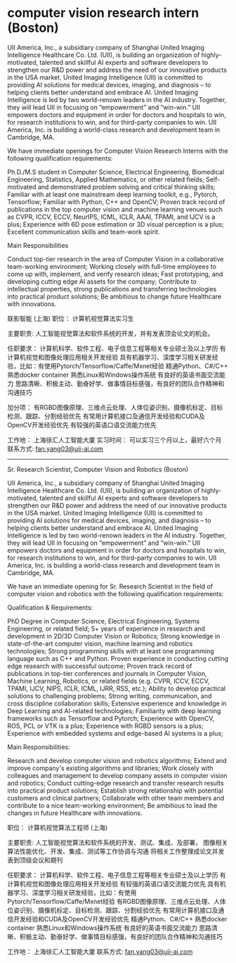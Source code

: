 # computer vision research intern (Boston)
UII America, Inc., a subsidiary company of Shanghai United Imaging Intelligence Healthcare Co. Ltd. (UII), is building an organization of highly-motivated, talented and skillful AI experts and software developers to strengthen our R&D power and address the need of our innovative products in the USA market. United Imaging Intelligence (UII) is committed to providing AI solutions for medical devices, imaging, and diagnosis – to helping clients better understand and embrace AI. United Imaging Intelligence is led by two world-renown leaders in the AI industry. Together, they will lead UII in focusing on “empowerment” and “win-win.” UII empowers doctors and equipment in order for doctors and hospitals to win, for research institutions to win, and for third-party companies to win. UII America, Inc. is building a world-class research and development team in Cambridge, MA.


We have immediate openings for Computer Vision Research Interns with the following qualification requirements:

Ph.D./M.S student in Computer Science, Electrical Engineering, Biomedical Engineering, Statistics, Applied Mathematics, or other related fields;
Self-motivated and demonstrated problem solving and critical thinking skills;
Familiar with at least one mainstream deep learning toolkit, e.g., Pytorch, Tensorflow;
Familiar with Python, C++ and OpenCV;
Proven track record of publications in the top computer vision and machine learning venues such as CVPR, ICCV, ECCV, NeurIPS, ICML, ICLR, AAAI, TPAMI, and IJCV is a plus;
Experience with 6D pose estimation or 3D visual perception is a plus;
Excellent communication skills and team-work spirit.

Main Responsibilities

Conduct top-tier research in the area of Computer Vision in a collaborative team-working environment;
Working closely with full-time employees to come up with, implement, and verify research ideas;
Fast prototyping, and developing cutting edge AI assets for the company;
Contribute to intellectual properties, strong publications and transferring technologies into practical product solutions;
Be ambitious to change future Healthcare with innovations.

联影智能 (上海)
职位：
计算机视觉算法实习生

主要职责:
人工智能视觉算法和软件系统的开发，并有发表顶会论文的机会。

任职要求：
计算机科学、软件工程、电子信息工程等相关专业硕士及以上学历
有计算机视觉和图像处理应用相关开发经验
具有机器学习、深度学习相关研发经验，比如：有使用Pytorch/Tensorflow/Caffe/Mxnet经验
精通Python、C#/C++
熟悉docker container
熟悉Linux和Windows操作系统
有良好的英语书面交流能力
思路清晰、积极主动、勤奋好学、做事情目标感强，有良好的团队合作精神和沟通技巧

加分项：
有RGBD图像原理、三维点云处理、人体位姿识别、摄像机标定、目标检测、跟踪、分割经验优先
有常用计算机接口及通信开发经验和CUDA及OpenCV开发经验优先
有较强的英语口语交流能力优先

工作地：
上海徐汇人工智能大厦
实习时间：
可以实习三个月以上，最好六个月
联系方式:
fan.yang03@uii-ai.com

--------------------------------------------------------------
Sr. Research Scientist, Computer Vision and Robotics (Boston)


UII America, Inc., a subsidiary company of Shanghai United Imaging Intelligence Healthcare Co. Ltd. (UII), is building an organization of highly-motivated, talented and skillful AI experts and software developers to strengthen our R&D power and address the need of our innovative products in the USA market. United Imaging Intelligence (UII) is committed to providing AI solutions for medical devices, imaging, and diagnosis – to helping clients better understand and embrace AI. United Imaging Intelligence is led by two world-renown leaders in the AI industry. Together, they will lead UII in focusing on “empowerment” and “win-win.” UII empowers doctors and equipment in order for doctors and hospitals to win, for research institutions to win, and for third-party companies to win. UII America, Inc. is building a world-class research and development team in Cambridge, MA.

We have an immediate opening for Sr. Research Scientist in the field of computer vision and robotics with the following qualification requirements:


Qualification & Requirements:

PhD Degree in Computer Science, Electrical Engineering, Systems Engineering, or related field;
5+ years of experience in research and development in 2D/3D Computer Vision or Robotics;
Strong knowledge in state-of-the-art computer vision, machine learning and robotics technologies;
Strong programming skills with at least one programming language such as C++ and Python.
Proven experience in conducting cutting edge research with successful outcome;
Proven track record of publications in top-tier conferences and journals in Computer Vision, Machine Learning, Robotics, or related fields (e.g. CVPR, ICCV, ECCV, TPAMI, IJCV, NIPS, ICLR, ICML, IJRR, RSS, etc.);
Ability to develop practical solutions to challenging problems;
Strong writing, communication, and cross discipline collaboration skills;
Extensive experience and knowledge in Deep Learning and AI-related technologies;
Familiarity with deep learning frameworks such as Tensorflow and Pytorch;
Experience with OpenCV, ROS, PCL or VTK is a plus;
Experience with RGBD sensors is a plus;
Experience with embedded systems and edge-based AI systems is a plus;

Main Responsibilities:

Research and develop computer vision and robotics algorithms;
Extend and improve company's existing algorithms and libraries;
Work closely with colleagues and management to develop company assets in computer vision and robotics;
Conduct cutting-edge research and transfer research results into practical product solutions;
Establish strong relationship with potential customers and clinical partners;
Collaborate with other team members and contribute to a nice team-working environment;
Be ambitious to lead the changes in future Healthcare with innovations.


职位：
计算机视觉算法工程师 (上海)

主要职责:
人工智能视觉算法和软件系统的开发、测试、集成、及部署，
图像相关算法性能优化、开发、集成、测试等工作协调与沟通
将相关工作整理成论文并发表到顶级会议和期刊

任职要求：
计算机科学、软件工程、电子信息工程等相关专业硕士及以上学历
有计算机视觉和图像处理应用相关开发经验
有较强的英语口语交流能力优先
具有机器学习、深度学习相关研发经验，比如：有使用Pytorch/Tensorflow/Caffe/Mxnet经验
有RGBD图像原理、三维点云处理、人体位姿识别、摄像机标定、目标检测、跟踪、分割经验优先
有常用计算机接口及通信开发经验和CUDA及OpenCV开发经验优先
精通Python、C#/C++
熟悉docker container
熟悉Linux和Windows操作系统
有良好的英语书面交流能力
思路清晰、积极主动、勤奋好学、做事情目标感强，有良好的团队合作精神和沟通技巧


工作地：
上海徐汇人工智能大厦
联系方式:
fan.yang03@uii-ai.com
